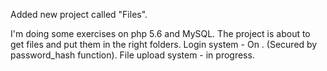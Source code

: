 Added new project called "Files".

I'm doing some exercises on php 5.6 and MySQL.
The project is about to get files and put them in the right folders.
Login system - On . (Secured by password_hash function).
File upload system - in progress.

